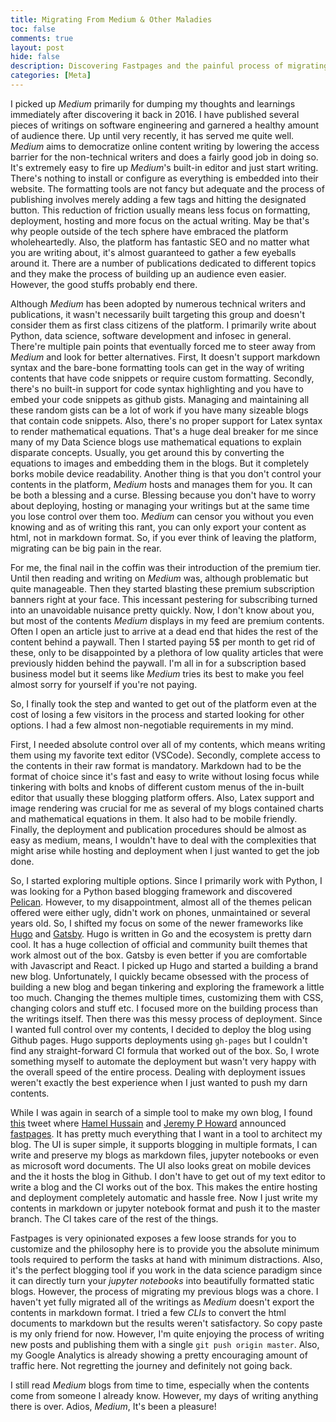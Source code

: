 ```yaml
---
title: Migrating From Medium & Other Maladies
toc: false
comments: true
layout: post
hide: false
description: Discovering Fastpages and the painful process of migrating from Medium
categories: [Meta]
---
```


I picked up *Medium* primarily for dumping my thoughts and learnings immediately after discovering it back in 2016. I have published several pieces of writings on software engineering and garnered a healthy amount of audience there. Up until very recently, it has served me quite well. *Medium* aims to democratize online content writing by lowering the access barrier for the non-technical writers and does a fairly good job in doing so. It's extremely easy to fire up *Medium*'s built-in editor and just start writing. There's nothing to install or configure as everything is embedded into their website. The formatting tools are not fancy but adequate and the process of publishing involves merely adding a few tags and hitting the designated button. This reduction of friction usually means less focus on formatting, deployment, hosting and more focus on the actual writing. May be that's why people outside of the tech sphere have embraced the platform wholeheartedly. Also, the platform has fantastic SEO and no matter what you are writing about, it's almost guaranteed to gather a few eyeballs around it. There are a number of publications dedicated to different topics and they make the process of building up an audience even easier. However, the good stuffs probably end there.


Although *Medium* has been adopted by numerous technical writers and publications, it wasn't necessarily built targeting this group and doesn't consider them as first class citizens of the platform. I primarily write about Python, data science, software development and infosec in general. There're multiple pain points that eventually forced me to steer away from *Medium* and look for better alternatives. First, It doesn't support markdown syntax and the bare-bone formatting tools can get in the way of writing contents that have code snippets or require custom formatting. Secondly, there's no built-in support for code syntax highlighting and you have to embed your code snippets as github gists. Managing and maintaining all these random gists can be a lot of work if you have many sizeable blogs that contain code snippets. Also, there's no proper support for Latex syntax to render mathematical equations. That's a huge deal breaker for me since many of my Data Science blogs use mathematical equations to explain disparate concepts. Usually, you get around this by converting the equations to images and embedding them in the blogs. But it completely borks mobile device readability. Another thing is that you don't control your contents in the platform, *Medium* hosts and manages them for you. It can be both a blessing and a curse. Blessing because you don't have to worry about deploying, hosting or managing your writings but at the same time you lose control over them too. *Medium* can censor you without you even knowing and as of writing this rant, you can only export your content as html, not in markdown format. So, if you ever think of leaving the platform, migrating can be big pain in the rear.


For me, the final nail in the coffin was their introduction of the premium tier. Until then reading and writing on *Medium* was, although problematic but quite manageable. Then they started blasting these premium subscription banners right at your face. This incessant pestering for subscribing turned into an unavoidable nuisance pretty quickly. Now, I don't know about you, but most of the contents *Medium* displays in my feed are premium contents. Often I open an article just to arrive at a dead end that hides the rest of the content behind a paywall. Then I started paying 5$ per month to get rid of these, only to be disappointed by a plethora of low quality articles that were previously hidden behind the paywall. I'm all in for a subscription based business model but it seems like *Medium* tries its best to make you feel almost sorry for yourself if you're not paying.

So, I finally took the step and wanted to get out of the platform even at the cost of losing a few visitors in the process and started looking for other options. I had a few almost non-negotiable requirements in my mind.

First, I needed absolute control over all of my contents, which means writing them using my favorite text editor (VSCode). Secondly, complete access to the contents in their raw format is mandatory. Markdown had to be the format of choice since it's fast and easy to write without losing focus while tinkering with bolts and knobs of different custom menus of the in-built editor that usually these blogging platform offers. Also, Latex support and image rendering was crucial for me as several of my blogs contained charts and mathematical equations in them. It also had to be mobile friendly. Finally, the deployment and publication procedures should be almost as easy as medium, means, I wouldn't have to deal with the complexities that might arise while hosting and deployment when I just wanted to get the job done.

So, I started exploring multiple options. Since I primarily work with Python, I was looking for a Python based blogging framework and discovered [Pelican](https://blog.getpelican.com/). However, to my disappointment, almost all of the themes pelican offered were either ugly, didn't work on phones, unmaintained or several years old. So, I shifted my focus on some of the newer frameworks like [Hugo](https://gohugo.io/) and [Gatsby](https://www.gatsbyjs.org/). Hugo is written in Go and the ecosystem is pretty darn cool. It has a huge collection of official and community built themes that work almost out of the box. Gatsby is even better if you are comfortable with Javascript and React. I picked up Hugo and started a building a brand new blog. Unfortunately, I quickly became obsessed with the process of building a new blog and began tinkering and exploring the framework a little too much. Changing the themes multiple times, customizing them with CSS, changing colors and stuff etc. I focused more on the building process than the writings itself. Then there was this messy process of deployment. Since I wanted full control over my contents, I decided to deploy the blog using Github pages. Hugo supports deployments using `gh-pages` but I couldn't find any straight-forward CI formula that worked out of the box. So, I wrote something myself to automate the deployment but wasn't very happy with the overall speed of the entire process. Dealing with deployment issues weren't exactly the best experience when I just wanted to push my darn contents.

While I was again in search of a simple tool to make my own blog, I found [this](https://twitter.com/jeremyphoward/status/1232059428238581760) tweet where [Hamel Hussain](https://twitter.com/hamelhusain?lang=en) and [Jeremy P Howard](https://twitter.com/jeremyphoward?ref_src=twsrc%5Egoogle%7Ctwcamp%5Eserp%7Ctwgr%5Eauthor) announced [fastpages](https://fastpages.fast.ai/). It has pretty much everything that I want in a tool to architect my blog. The UI is super simple, it supports blogging in multiple formats, I can write and preserve my blogs as markdown files, jupyter notebooks or even as microsoft word documents. The UI also looks great on mobile devices and the it hosts the blog in Github. I don't have to get out of my text editor to write a blog and the CI works out of the box. This makes the entire hosting and deployment completely automatic and hassle free. Now I just write my contents in markdown or jupyter notebook format and push it to the master branch. The CI takes care of the rest of the things.

Fastpages is very opinionated exposes a few loose strands for you to customize and the philosophy here is to provide you the absolute minimum tools required to perform the tasks at hand with minimum distractions. Also, it's the perfect blogging tool if you work in the data science paradigm since it can directly turn your *jupyter notebooks* into  beautifully formatted static blogs. However, the process of migrating my previous blogs was a chore. I haven't yet fully migrated all of the writings as *Medium* doesn't export the contents in markdown format. I tried a few *CLIs* to convert the html documents to markdown but the results weren't satisfactory. So copy paste is my only friend for now. However, I'm quite enjoying the process of writing new posts and publishing them with a single `git push origin master`. Also, my Google Analytics is already showing a pretty encouraging amount of traffic here. Not regretting the journey and definitely not going back.

I still read *Medium* blogs from time to time, especially when the contents come from someone I already know. However, my days of writing anything there is over. Adios, *Medium*, It's been a pleasure!
